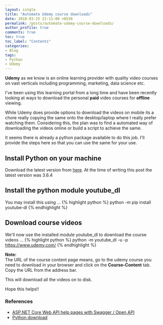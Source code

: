 ```yaml
---
layout: single
title: "Automate Udemy course downloads"
date: 2018-03-25 22:11:00 +0530
permalink: /posts/automate-udemy-course-downloads/
author_profile: true
comments: true
toc: true
toc_label: "Contents"
categories: 
- Blog
tags:
- Python
- Udemy
---
```


**Udemy** as we know is an online learning provider with quality video courses on vast verticals including programming, marketing, data science etc.  

I've been using this learning portal from a long time and have been recently looking at ways to download the personal **paid** video courses for **offline** viewing.

While Udemy does provide options to download the videos on mobile its a chore really copying the same onto the desktop/laptop where I really prefer watching them. Considering this, the plan was to find a automated way of downloading the videos online or build a script to achieve the same.

It seems there is already a python package available to do this job. I'll provide the steps here so that you can use the same for your use.

## Install Python on your machine
Download the latest version from [here](https://www.python.org/downloads/release/python-364/).
At the time of writing this post the latest version was 3.6.4

## Install the python module youtube_dl
You may install this using ...
{% highlight python %}
python -m pip install youtube-dl
{% endhighlight %}

## Download course videos
We'll now use the installed module youtube_dl to download the course videos ...
{% highlight python %}
python -m youtube_dl -u <udemy username> -p <udemy password> https://www.udemy.com/<URL of course content page>
{% endhighlight %}

**Note:**  
The URL of the course content page means, go to the udemy course you need to download in your browser and click on the **Course-Content** tab.
Copy the URL from the address bar.

This will download all the videos on to disk.

Hope this helps!!

### References
* [ASP.NET Core Web API help pages with Swagger / Open API](https://docs.microsoft.com/en-us/aspnet/core/tutorials/web-api-help-pages-using-swagger)
* [Python download](https://www.python.org/)




